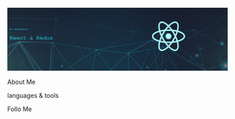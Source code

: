 ![Banner](https://raw.githubusercontent.com/dmitrybdrv/dmitrybdrv/main/assets/Banner.png)

About Me

languages & tools

Follo Me